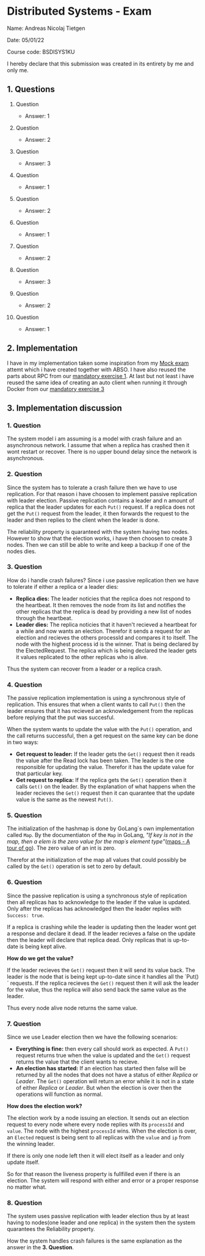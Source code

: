 # Distributed Systems - Exam
Name:       Andreas Nicolaj Tietgen

Date: 05/01/22

Course code: BSDISYS1KU

I hereby declare that this submission was created in its entirety by me and only me.

## 1. Questions

1. Question 
   * Answer: 1

2. Question 
   * Answer: 2

3. Question 
   * Answer: 3

4. Question 
   * Answer: 1

5. Question 
   * Answer: 2

6. Question 
   * Answer: 1

7. Question 
   * Answer: 2

8. Question 
   * Answer: 3

9. Question 
   * Answer: 2

10. Question 
    * Answer: 1



## 2. Implementation
I have in my implementation taken some inspiration from my [Mock exam](https://github.com/Arneproductions/DISYS-Passive-Replication) attemt which i have created together with ABSO. I have also reused the parts about RPC from our [mandatory exercise 1](https://github.com/Arneproductions/DISYS-Exercise-1). At last but not least i have reused the same idea of creating an auto client when running it through Docker from our [mandatory exercise 3](https://github.com/Arneproductions/DISYS-Mini-Project-03/blob/master/cmd/client/main.go)

## 3. Implementation discussion

### 1. Question
The system model i am assuming is a model with crash failure and an asynchronous network. I assume that when a replica has crashed then it wont restart or recover. There is no upper bound delay since the network is asynchronous.

### 2. Question
Since the system has to tolerate a crash failure then we have to use replication. For that reason i have choosen to implement passive replication with leader election. Passive replication contains a leader and n amount of replica that the leader updates for each `Put()` request. If a replica does not get the `Put()` request from the leader, it then forwards the request to the leader and then replies to the client when the leader is done. 

The reliability property is quaranteed with the system having two nodes. However to show that the election works, i have then choosen to create 3 nodes. Then we can still be able to write and keep a backup if one of the nodes dies.

### 3. Question
How do i handle crash failures? Since i use passive replication then we have to tolerate if either a replica or a leader dies:
- **Replica dies:** The leader noticies that the replica does not respond to the heartbeat. It then removes the node from its list and notifies the other replicas that the replica is dead by providing a new list of nodes through the heartbeat.
- **Leader dies:** The replica noticies that it haven't recieved a heartbeat for a while and now wants an election. Therefor it sends a request for an election and recieves the others processId and compares it to itself. The node with the highest process id is the winner. That is being declared by the ElectedRequest. The replica which is being declared the leader gets it values replicated to the other replicas who is alive.

Thus the system can recover from a leader or a replica crash.

### 4. Question
The passive replication implementation is using a synchronous style of replication. This ensures that when a client wants to call `Put()` then the leader ensures that it has recieved an acknowledgement from the replicas before replying that the put was succesful. 

When the system wants to update the value with the `Put()` operation, and the call returns successful, then a get request on the same key can be done in two ways:
- **Get request to leader:** If the leader gets the `Get()` request then it reads the value after the Read lock has been taken. The leader is the one responsible for updating the value. Therefor it has the update value for that particular key.
- **Get request to replica:** If the replica gets the `Get()` operation then it calls `Get()` on the leader. By the explanation of what happens when the leader recieves the `Get()` request then it can quarantee that the update value is the same as the newest `Put()`.

### 5. Question
The initialization of the hashmap is done by GoLang´s own implementation called `Map`. By the documentiaton of the `Map` in GoLang, *"If key is not in the map, then a elem is the zero value for the map´s element type"*([maps - A tour of go](https://go.dev/tour/moretypes/22)). The zero value of an int is zero. 

Therefor at the initialization of the map all values that could possibly be called by the `Get()` operation is set to zero by default.

### 6. Question
Since the passive replication is using a synchronous style of replication then all replicas has to acknowledge to the leader if the value is updated. Only after the replicas has acknowledged then the leader replies with `Success: true`.

If a replica is crashing while the leader is updating then the leader wont get a response and declare it dead. If the leader recieves a false on the update then the leader will declare that replica dead. 
Only replicas that is up-to-date is being kept alive. 

**How do we get the value?**

If the leader recieves the `Get()` request then it will send its value back. The leader is the node that is being kept up-to-date since it handles all the ´Put()´ requests.
If the replica recieves the `Get()` request then it will ask the leader for the value, thus the replica will also send back the same value as the leader.

Thus every node alive node returns the same value.


### 7. Question
Since we use Leader election then we have the following scenarios:
- **Everything is fine:** then every call should work as expected. A `Put()` request returns true when the value is updated and the `Get()` request returns the value that the client wants to recieve.
- **An election has started:** If an election has started then false will be returned by all the nodes that does not have a status of either *Replica* or *Leader*. The `Get()` operation will return an error while it is not in a state of either *Replica* or *Leader*. But when the election is over then the operations will function as normal.

**How does the election work?**

The election work by a node issuing an election. It sends out an election request to every node where every node replies with its `processId` and `value`. The node with the highest `processId` wins. When the election is over, an `Elected` request is being sent to all replicas with the `value` and `ip` from the winning leader.

If there is only one node left then it will elect itself as a leader and only update itself.

So for that reason the liveness property is fullfilled even if there is an election. The system will respond with either and error or a proper response no matter what.

### 8. Question
The system uses passive replication with leader election thus by at least having to nodes(one leader and one replica) in the system then the system quarantees the Reliability property. 

How the system handles crash failures is the same explanation as the answer in the **3. Question**.


